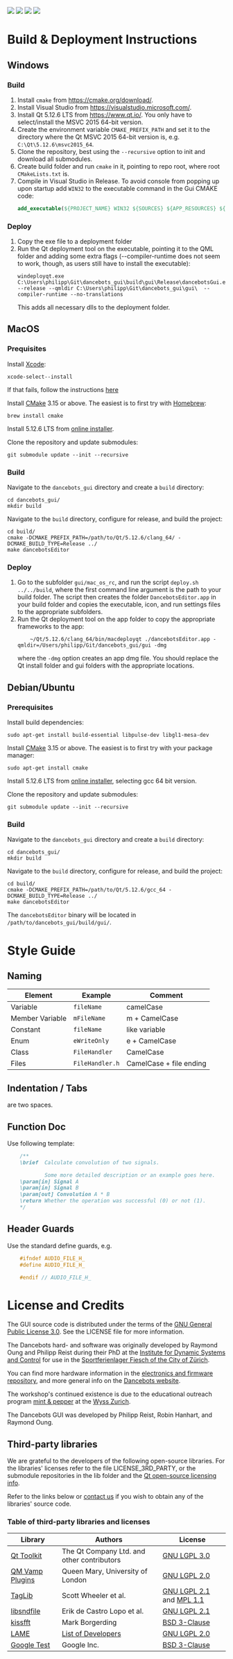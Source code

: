 ![](https://github.com/actions/dancebots_gui/workflows/macOS%20Build-Test/badge.svg)
![](https://github.com/actions/dancebots_gui/workflows/Ubuntu%20Build-Test/badge.svg)
![](https://github.com/actions/dancebots_gui/workflows/Ubuntu%20Build-Test/badge.svg?branch=git-workflow)
![](https://github.com/actions/dancebots_gui/workflows/macOS%20Build-Test/badge.svg?branch=git-workflow)

# Build & Deployment Instructions
## Windows
### Build
1. Install ```cmake``` from https://cmake.org/download/.
2. Install Visual Studio from https://visualstudio.microsoft.com/.
3. Install Qt 5.12.6 LTS from https://www.qt.io/. You only have to select/install the MSVC 2015 64-bit version.
4. Create the environment variable ```CMAKE_PREFIX_PATH``` and set it to the directory where the Qt MSVC 2015 64-bit version is, e.g. ```C:\Qt\5.12.6\msvc2015_64```.
5. Clone the repository, best using the ```--recursive``` option to init and download all submodules.
6. Create build folder and run ```cmake``` in it, pointing to repo root, where root ```CMakeLists.txt``` is.
7. Compile in Visual Studio in Release. To avoid console from popping up upon startup add ```WIN32``` to the executable command in the Gui CMAKE code:
	```cmake
	add_executable(${PROJECT_NAME} WIN32 ${SOURCES} ${APP_RESOURCES} ${HEADERS} ${QMLS})
	```
### Deploy
1. Copy the exe file to a deployment folder
2. Run the Qt deployment tool on the executable, pointing it to the QML folder and adding some extra flags (--compiler-runtime does not seem to work, though, as users still have to install the executable):
	```
	windeployqt.exe C:\Users\philipp\Git\dancebots_gui\build\gui\Release\dancebotsGui.exe --release --qmldir C:\Users\philipp\Git\dancebots_gui\gui\  --compiler-runtime --no-translations
	```
	This adds all necessary dlls to the deployment folder.

## MacOS
### Prequisites
Install [Xcode](https://developer.apple.com/xcode/):
```
xcode-select--install
```
If that fails, follow the instructions [here](https://www.ics.uci.edu/~pattis/common/handouts/macmingweclipse/allexperimental/macxcodecommandlinetools.html)

Install [CMake](https://cmake.org/) 3.15 or above. The easiest is to first try with [Homebrew](https://brew.sh/):
```
brew install cmake
```

Install 5.12.6 LTS from [online installer](https://www.qt.io/download).

Clone the repository and update submodules:
```
git submodule update --init --recursive
```

### Build
Navigate to the `dancebots_gui` directory and create a `build` directory:
```
cd dancebots_gui/
mkdir build
```

Navigate to the `build` directory, configure for release, and build the project:
```
cd build/
cmake -DCMAKE_PREFIX_PATH=/path/to/Qt/5.12.6/clang_64/ -DCMAKE_BUILD_TYPE=Release ../
make dancebotsEditor
```

### Deploy
1. Go to the subfolder ```gui/mac_os_rc```, and run the script ```deploy.sh ../../build```, where the first command line argument is the path to your build folder. The script then creates the folder ```DancebotsEditor.app``` in your build folder and copies the executable, icon, and run settings files to the appropriate subfolders.
2. Run the Qt deployment tool on the app folder to copy the appropriate frameworks to the app:
	```
		~/Qt/5.12.6/clang_64/bin/macdeployqt ./dancebotsEditor.app -qmldir=/Users/philipp/Git/dancebots_gui/gui -dmg
	```
	where the ```-dmg``` option creates an app dmg file. You should replace the Qt install folder and gui folders with the appropriate locations.


## Debian/Ubuntu
### Prerequisites
Install build dependencies:
```
sudo apt-get install build-essential libpulse-dev libgl1-mesa-dev 
```

Install [CMake](https://cmake.org/) 3.15 or above. The easiest is to first try with your package manager:
```
sudo apt-get install cmake
```

Install 5.12.6 LTS from [online installer](https://www.qt.io/download), selecting gcc 64 bit version.

Clone the repository and update submodules:
```
git submodule update --init --recursive
```

### Build
Navigate to the `dancebots_gui` directory and create a `build` directory:
```
cd dancebots_gui/
mkdir build
```

Navigate to the `build` directory, configure for release, and build the project:
```
cd build/
cmake -DCMAKE_PREFIX_PATH=/path/to/Qt/5.12.6/gcc_64 -DCMAKE_BUILD_TYPE=Release ../
make dancebotsEditor
```

The `dancebotsEditor` binary will be located in `/path/to/dancebots_gui/build/gui/`.


# Style Guide

## Naming

| Element 	| Example | Comment |
| ------- 	| ------- | ------- |
| Variable 	| `fileName` | camelCase |
| Member Variable | `mFileName` | m + CamelCase|
| Constant	| `fileName` | like variable |
| Enum | `eWriteOnly` | e + CamelCase|
| Class | `FileHandler` | CamelCase|
| Files | `FileHandler.h` | CamelCase + file ending|

## Indentation / Tabs
are two spaces.

## Function Doc

Use following template:
```cpp
	/**
	\brief  Calculate convolution of two signals.

			Some more detailed description or an example goes here.
	\param[in] Signal A
	\param[in] Signal B
	\param[out] Convolution A * B
	\return Whether the operation was successful (0) or not (1).
	*/
```

## Header Guards
Use the standard define guards, e.g.
```cpp
	#ifndef AUDIO_FILE_H_
	#define AUDIO_FILE_H_

	#endif // AUDIO_FILE_H_
```
# License and Credits
The GUI source code is distributed under the terms of the [GNU General Public License 3.0](https://spdx.org/licenses/GPL-3.0.html). See the LICENSE file for more information.

The Dancebots hard- and software was originally developed by Raymond Oung and Philipp Reist during their PhD at the [Institute for Dynamic Systems and Control](https://idsc.ethz.ch/) for use in the [Sportferienlager Fiesch of the City of Zürich](https://zuerifiesch.ch/).

You can find more hardware information in the [electronics and firmware repository](https://github.com/philippReist/dancebots_electronics), and more general info on the [Dancebots website](http://www.dancebots.ch/).

The workshop's continued existence is due to the educational outreach program [mint & pepper](https://www.mintpepper.ch/) at the [Wyss Zurich](https://www.wysszurich.uzh.ch/).

The Dancebots GUI was developed by Philipp Reist, Robin Hanhart, and Raymond Oung.

## Third-party libraries
We are grateful to the developers of the following open-source libraries. For the libraries' licenses refer to the file LICENSE_3RD_PARTY, or the submodule repositories in the lib folder and the [Qt open-source licensing info](https://www.qt.io/licensing/).

Refer to the links below or [contact us](mailto:philipp.reist@gmail.com) if you wish to obtain any of the libraries' source code.

### Table of third-party libraries and licenses
| Library | Authors |  License |
| ------- | ------- |  ------- |
| [Qt Toolkit](https://www.qt.io/) | The Qt Company Ltd. and other contributors | [GNU LGPL 3.0](https://doc.qt.io/qt-5/lgpl.html) |
| [QM Vamp Plugins](https://github.com/c4dm/qm-vamp-plugins) | Queen Mary, University of London | [GNU LGPL 2.0](https://spdx.org/licenses/LGPL-2.0-or-later.html) |
| [TagLib](https://github.com/taglib/taglib) | Scott Wheeler et al. | [GNU LGPL 2.1](https://spdx.org/licenses/LGPL-2.1-or-later.html) and [MPL 1.1](https://spdx.org/licenses/MPL-1.1.html)|
| [libsndfile](https://github.com/erikd/libsndfile) | Erik de Castro Lopo et al. | [GNU LGPL 2.1](https://www.gnu.org/licenses/lgpl-2.1.html) |
| [kissfft](https://github.com/mborgerding/kissfft) | Mark Borgerding | [BSD 3-Clause](https://spdx.org/licenses/BSD-3-Clause.html)|
| [LAME](https://lame.sourceforge.io/) | [List of Developers](https://lame.sourceforge.io/developers.php) | [GNU LGPL 2.0](https://spdx.org/licenses/LGPL-2.0-or-later.html) |
| [Google Test](https://github.com/google/googletest) | Google Inc. | [BSD 3-Clause](https://spdx.org/licenses/BSD-3-Clause.html)|
